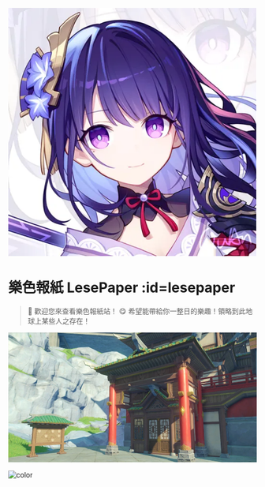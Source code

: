 ![logo](images/icon.png)

# 樂色報紙 LesePaper :id=lesepaper

> 👻 歡迎您來查看樂色報紙站！
> 😋 希望能帶給你一整日的樂趣！領略到此地球上某些人之存在！<br>

![](images/wst.png)

![color](#f0f0f0)